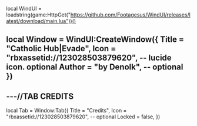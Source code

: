 local WindUI = loadstring(game:HttpGet("https://github.com/Footagesus/WindUI/releases/latest/download/main.lua"))()

local Window = WindUI:CreateWindow({
    Title = "Catholic Hub|Evade",
    Icon = "rbxassetid://123028503879620", -- lucide icon. optional
    Author = "by Denolk", -- optional
})
--------------------------------------
---//TAB CREDITS
--------------------------------------
local Tab = Window:Tab({
    Title = "Credits",
    Icon = "rbxassetid://123028503879620", -- optional
    Locked = false,
})
